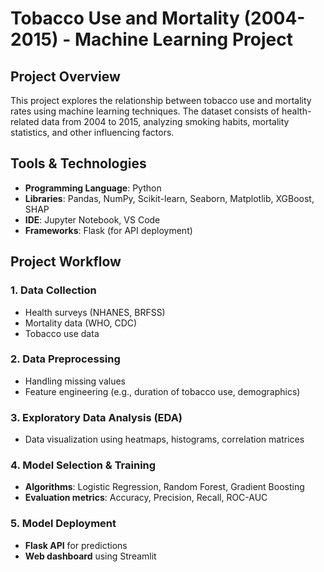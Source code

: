 # Tobacco Use and Mortality (2004-2015) - Machine Learning Project

## Project Overview
This project explores the relationship between tobacco use and mortality rates using machine learning techniques. The dataset consists of health-related data from 2004 to 2015, analyzing smoking habits, mortality statistics, and other influencing factors.

## Tools & Technologies
- **Programming Language**: Python
- **Libraries**: Pandas, NumPy, Scikit-learn, Seaborn, Matplotlib, XGBoost, SHAP
- **IDE**: Jupyter Notebook, VS Code
- **Frameworks**: Flask (for API deployment)

## Project Workflow
### 1. Data Collection
- Health surveys (NHANES, BRFSS)
- Mortality data (WHO, CDC)
- Tobacco use data

### 2. Data Preprocessing
- Handling missing values
- Feature engineering (e.g., duration of tobacco use, demographics)

### 3. Exploratory Data Analysis (EDA)
- Data visualization using heatmaps, histograms, correlation matrices

### 4. Model Selection & Training
- **Algorithms**: Logistic Regression, Random Forest, Gradient Boosting
- **Evaluation metrics**: Accuracy, Precision, Recall, ROC-AUC

### 5. Model Deployment
- **Flask API** for predictions
- **Web dashboard** using Streamlit


